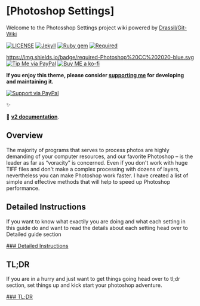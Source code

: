 # [Photoshop Settings]

Welcome to the Photosshop Settings project wiki powered by [Drassil/Git-Wiki](https://github.com/Drassil/git-wiki)

[![LICENSE](https://img.shields.io/badge/license-MIT-lightgrey.svg?style=flat-square)](https://raw.githubusercontent.com/mmistakes/so-simple-theme/master/LICENSE)
[![Jekyll](https://img.shields.io/badge/jekyll-%3E%3D%203.6-blue.svg?style=flat-square)](https://jekyllrb.com/)
[![Ruby gem](https://img.shields.io/gem/v/jekyll-theme-so-simple.svg?style=flat-square)](https://rubygems.org/gems/jekyll-theme-so-simple)
[![Required](https://img.shields.io/gem/v/jekyll-theme-so-simple.svg?style=flat-square)](https://www.adobe.com/products/photoshop.html)

https://img.shields.io/badge/required-Photoshop%20CC%202020-blue.svg
[![Tip Me via PayPal](https://img.shields.io/badge/PayPal-tip%20me-green.svg?style=flat-square&logo=paypal)](https://www.paypal.me/akshathazare)
[![Buy ME a ko-fi](https://img.shields.io/badge/Buy%20me%20a%20%20-ko--fi-red.svg?style=flat-square&logo=ko-fi)](https://ko-fi.com/messymango)

**If you enjoy this theme, please consider [supporting me](https://www.paypal.me/mmistakes) for developing and maintaining it.**

[![Support via PayPal](https://cdn.rawgit.com/twolfson/paypal-github-button/1.0.0/dist/button.svg)](https://www.paypal.me/akshathazare)

:sparkles: 

:blue_book: **[v2 documentation](README-OLD.md)**.


## Overview

The majority of programs that serves to process photos are highly demanding of your computer resources, and our favorite Photoshop – is the leader as far as “voracity” is concerned. Even if you don't work with huge TIFF files and don't make a complex processing with dozens of layers, nevertheless you can make Photoshop work faster. I have created a list of simple and effective methods that will help to speed up Photoshop performance.


## Detailed Instructions  

If you want to know what exactily you are doing and what each setting in this guide do and want to read the details about each setting head over to Detailed guide section 

[### Detailed Instructions](#)


## TL;DR

If you are in a hurry and just want to get things going head over to tl;dr section, set things up and kick start your photoshop adventure.

[### TL;DR](#)


